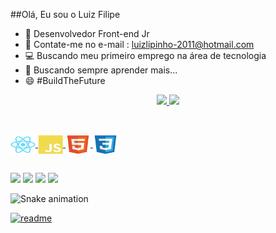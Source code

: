 ##Olá, Eu sou o Luiz Filipe

- 👾 Desenvolvedor Front-end Jr
- 📩 Contate-me no e-mail : luizlipinho-2011@hotmail.com
- 💻 Buscando meu primeiro emprego na área de tecnologia 
- 📘 Buscando sempre aprender mais...
- 😄 #BuildTheFuture

<div align="center">
  <a href="https://github.com/Filipee01">
  <img height="180em" src="https://github-readme-stats.vercel.app/api?username=Filipee01&show_icons=true&theme=dark&include_all_commits=true&count_private=true"/>
  <img height="180em" src="https://github-readme-stats.vercel.app/api/top-langs/?username=Filipee01&layout=compact&langs_count=7&theme=dark"/>
</div>
  
  ##
  
<div style="display: inline_block"><br>
  <img align="center" alt="Rafa-React" height="30" width="40" src="https://raw.githubusercontent.com/devicons/devicon/master/icons/react/react-original.svg">
  <img align="center" alt="Filipe-Js" height="30" width="40" src="https://raw.githubusercontent.com/devicons/devicon/master/icons/javascript/javascript-plain.svg">
  <img align="center" alt="Filipe-HTML" height="30" width="40" src="https://raw.githubusercontent.com/devicons/devicon/master/icons/html5/html5-original.svg">
  <img align="center" alt="Filipe-CSS" height="30" width="40" src="https://raw.githubusercontent.com/devicons/devicon/master/icons/css3/css3-original.svg">
</div>
  
  ##
  
  <div> 
  <a href="https://www.instagram.com/filipee.01/" target="_blank"><img src="https://img.shields.io/badge/-Instagram-%23E4405F?style=for-the-badge&logo=instagram&logoColor=white" target="_blank"></a>
 <a href="https://api.whatsapp.com/send?phone=5581989774161&text=Ol%C3%A1%20filipe%2C%20tudo%20bem%3F" target="_blank"><img src="https://img.shields.io/badge/WhatsApp-25D366?style=for-the-badge&logo=whatsapp&logoColor=white" target="_blank"></a> 
  <a href = "mailto:luizlipinho-2011@hotmail.com"><img src="https://img.shields.io/badge/-Gmail-%23333?style=for-the-badge&logo=gmail&logoColor=white" target="_blank"></a>
<a href="https://www.linkedin.com/in/filipee01/" target="_blank"><img src="https://img.shields.io/badge/-LinkedIn-%230077B5?style=for-the-badge&logo=linkedin&logoColor=white" target="_blank"></a> 
 
  ![Snake animation](https://github.com/Filipee01/Filipee01/blob/output/github-contribution-grid-snake.svg)
 
</div>
  
  [![readme](https://github-readme-stats.vercel.app/api/pin/?username=Filipee01&repo=Filipee01&theme=react)](https://github.com/Filipee01/Filipee01)
 

